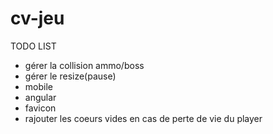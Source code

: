# cv-jeu

TODO LIST
- gérer la collision ammo/boss
- gérer le resize(pause)
- mobile
- angular
- favicon
- rajouter les coeurs vides en cas de perte de vie du player

